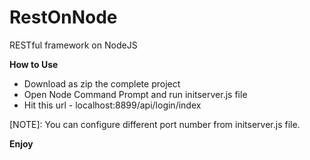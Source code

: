 RestOnNode
==========

RESTful framework on NodeJS

<b>How to Use</b>
<ul>
<li>Download as zip the complete project</li>
<li>Open Node Command Prompt and run initserver.js file</li>
<li>Hit this url - localhost:8899/api/login/index </li>
</ul>

[NOTE]: You can configure different port number from initserver.js file.

<strong>Enjoy</strong>

